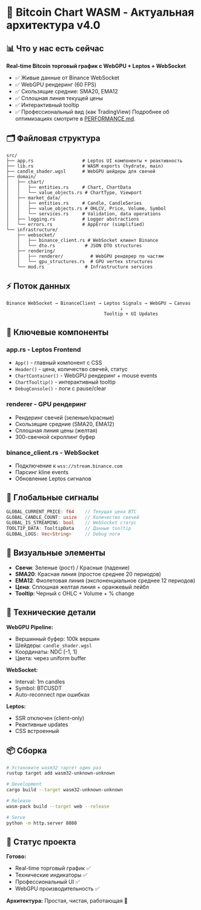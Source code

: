 # 🦀 Bitcoin Chart WASM - Актуальная архитектура v4.0

## 📊 Что у нас есть сейчас

**Real-time Bitcoin торговый график с WebGPU + Leptos + WebSocket**

- ✅ Живые данные от Binance WebSocket
- ✅ WebGPU рендеринг (60 FPS)
- ✅ Скользящие средние: SMA20, EMA12
- ✅ Сплошная линия текущей цены
- ✅ Интерактивный tooltip
- ✅ Профессиональный вид (как TradingView)
Подробнее об оптимизациях смотрите в [PERFORMANCE.md](./PERFORMANCE.md).

## 🗂️ Файловая структура

```
src/
├── app.rs                  # Leptos UI компоненты + реактивность
├── lib.rs                  # WASM exports (hydrate, main)
├── candle_shader.wgsl      # WebGPU шейдеры для свечей
├── domain/
│   ├── chart/
│   │   ├── entities.rs     # Chart, ChartData
│   │   └── value_objects.rs # ChartType, Viewport
│   ├── market_data/
│   │   ├── entities.rs     # Candle, CandleSeries
│   │   ├── value_objects.rs # OHLCV, Price, Volume, Symbol
│   │   └── services.rs     # Validation, data operations
│   ├── logging.rs          # Logger abstractions
│   └── errors.rs           # AppError (simplified)
└── infrastructure/
    ├── websocket/
    │   ├── binance_client.rs # WebSocket клиент Binance
    │   └── dto.rs           # JSON DTO structures
    ├── rendering/
    │   ├── renderer/          # WebGPU рендерер по частям
    │   └── gpu_structures.rs  # GPU vertex structures
    └── mod.rs               # Infrastructure services
```

## ⚡ Поток данных

```
Binance WebSocket → BinanceClient → Leptos Signals → WebGPU → Canvas
                                          ↓
                                    Tooltip + UI Updates
```

## 🧩 Ключевые компоненты

### **app.rs - Leptos Frontend**
- `App()` - главный компонент с CSS
- `Header()` - цена, количество свечей, статус
- `ChartContainer()` - WebGPU рендеринг + mouse events
- `ChartTooltip()` - интерактивный tooltip
- `DebugConsole()` - логи с pause/clear

### **renderer** - GPU рендеринг
- Рендеринг свечей (зеленые/красные)
- Скользящие средние (SMA20, EMA12)
- Сплошная линия цены (желтая)
- 300-свечной скроллинг буфер

### **binance_client.rs - WebSocket**
- Подключение к `wss://stream.binance.com`
- Парсинг kline events
- Обновление Leptos сигналов

## 📡 Глобальные сигналы

```rust
GLOBAL_CURRENT_PRICE: f64    // Текущая цена BTC
GLOBAL_CANDLE_COUNT: usize   // Количество свечей
GLOBAL_IS_STREAMING: bool    // WebSocket статус
TOOLTIP_DATA: TooltipData    // Данные tooltip
GLOBAL_LOGS: Vec<String>     // Debug логи
```

## 🎨 Визуальные элементы

- **Свечи**: Зеленые (рост) / Красные (падение)
- **SMA20**: Красная линия (простое среднее 20 периодов) 
- **EMA12**: Фиолетовая линия (экспоненциальное среднее 12 периодов)
- **Цена**: Сплошная желтая линия + оранжевый лейбл
- **Tooltip**: Черный с OHLC + Volume + % change

## 🔧 Технические детали

**WebGPU Pipeline:**
- Вершинный буфер: 100k вершин
- Шейдеры: `candle_shader.wgsl`
- Координаты: NDC [-1, 1]
- Цвета: через uniform buffer

**WebSocket:**
- Interval: 1m candles
- Symbol: BTCUSDT  
- Auto-reconnect при ошибках

**Leptos:**
- SSR отключен (client-only)
- Реактивные updates
- CSS встроенный

## 📦 Сборка

```bash
# Установите wasm32 таргет один раз
rustup target add wasm32-unknown-unknown

# Development
cargo build --target wasm32-unknown-unknown

# Release
wasm-pack build --target web --release

# Serve
python -m http.server 8080
```

## 🎯 Статус проекта

**Готово:**
- Real-time торговый график ✅
- Технические индикаторы ✅  
- Профессиональный UI ✅
- WebGPU производительность ✅

**Архитектура:** Простая, чистая, работающая 🚀 